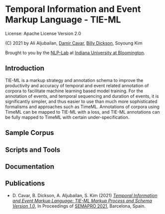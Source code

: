 # Temporal Information and Event Markup Language - TIE-ML

License: Apache License Version 2.0

(C) 2021 by Ali Aljubailan, [Damir Cavar], [Billy Dickson], Soyoung Kim

Brought to you by the [NLP-Lab] at [Indiana University at Bloomington](https://www.indiana.edu/).


## Introduction

TIE-ML is a markup strategy and annotation schema to improve the productivity and accuracy of temporal and event related annotation of corpora to facilitate machine learning based model training. For the annotation of events, and temporal sequencing and duration of events, it is significantly simpler, and thus easier to use than much more sophisticated formalisms and approaches such as TimeML. Annotations of corpora using TimeML can be mapped to TIE-ML with a loss, and TIE-ML annotations can be fully mapped to TimeML with certain under-specification.


## Sample Corpus


## Scripts and Tools


## Documentation


## Publications

- D. Cavar, B. Dickson, A. Aljubailan, S. Kim (2021) *[Temporal Information and Event Markup Language: TIE-ML Markup Process and Schema Version 1.0](https://arxiv.org/abs/2109.13892)*, In Proceedings of [SEMAPRO 2021](https://www.iaria.org/conferences2021/SEMAPRO21.html), Barcelona, Spain.




[Damir Cavar]: https://www.linkedin.com/in/damircavar/ "Damir Cavar"
[Billy Dickson]: https://www.linkedin.com/in/billy-dickson/ "Billy Dickson"
[NLP-Lab]: https://nlp-lab.org/ "NLP-Lab"
